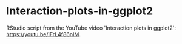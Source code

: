 # Interaction-plots-in-ggplot2
RStudio script from the YouTube video 'Interaction plots in ggplot2': https://youtu.be/IFrL4f86nIM.

